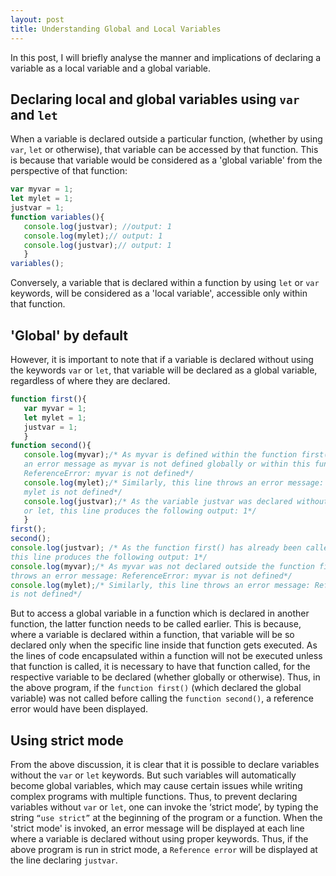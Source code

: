 ```yaml
---
layout: post
title: Understanding Global and Local Variables
---
```


In this post, I will briefly analyse the manner and implications of declaring a variable as a local variable and a global variable.

## Declaring local and global variables using `var` and `let`

When a variable is declared outside a particular function, (whether by using `var`, `let` or otherwise), that variable can be accessed by that function. This is because that variable would be considered as a 'global variable' from the perspective of that function: 

```js
var myvar = 1;
let mylet = 1;
justvar = 1;
function variables(){
   console.log(justvar); //output: 1
   console.log(mylet);// output: 1
   console.log(justvar);// output: 1
   }
variables();
```
Conversely, a variable that is declared within a function by using `let` or `var` keywords, will be considered as a 'local variable', accessible only within that function. 

## 'Global' by default

However, it is important to note that if a variable is declared without using the keywords `var` or `let`, that variable will be declared as a global variable, regardless of where they are declared. 

```js
function first(){
   var myvar = 1;
   let mylet = 1;
   justvar = 1;
   }
function second(){
   console.log(myvar);/* As myvar is defined within the function first(), this line throws
   an error message as myvar is not defined globally or within this function: 
   ReferenceError: myvar is not defined*/
   console.log(mylet);/* Similarly, this line throws an error message: ReferenceError: 
   mylet is not defined*/
   console.log(justvar);/* As the variable justvar was declared without the keywords var 
   or let, this line produces the following output: 1*/
   }
first();
second(); 
console.log(justvar); /* As the function first() has already been called,
this line produces the following output: 1*/
console.log(myvar);/* As myvar was not declared outside the function first(),this line 
throws an error message: ReferenceError: myvar is not defined*/
console.log(mylet);/* Similarly, this line throws an error message: ReferenceError: mylet 
is not defined*/
```

But to access a global variable in a function which is declared in another function, the latter function needs to be called earlier. This is because, where a variable is declared within a function, that variable will be so declared only when the specific line inside that function gets executed. As the lines of code encapsulated within a function will not be executed unless that function is called, it is necessary to have that function called, for the respective variable to be declared (whether globally or otherwise). Thus, in the above program, if the `function first()` (which declared the global variable) was not called before calling the `function second()`, a reference error would have been displayed. 

## Using strict mode

From the above discussion, it is clear that it is possible to declare variables without the `var` or `let` keywords. But such variables will automatically become global variables, which may cause certain issues while writing complex programs with multiple functions. Thus, to prevent declaring variables without `var` or `let`, one can invoke the ‘strict mode’, by typing the string `“use strict”` at the beginning of the program or a function. When the 'strict mode' is invoked, an error message will be displayed at each line where a variable is declared without using proper keywords. Thus, if the above program is run in strict mode, a `Reference error` will be displayed at the line declaring `justvar`. 

